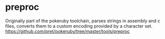 # preproc
Originally part of the pokeruby toolchain, parses strings in assembly and c files, converts them to a custom encoding provided by a character set.
https://github.com/pret/pokeruby/tree/master/tools/preproc
